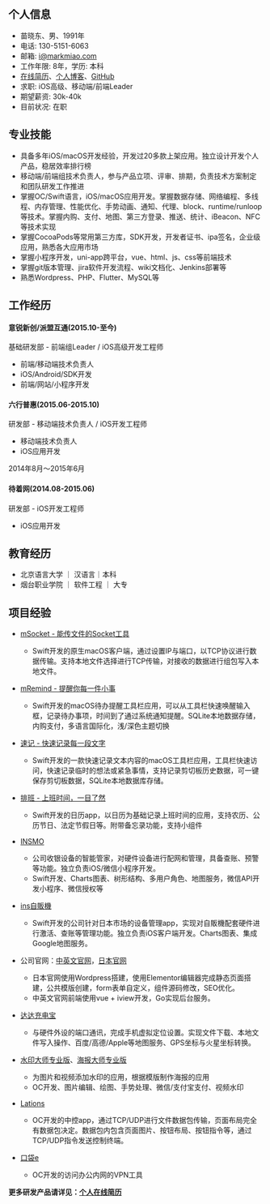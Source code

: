 ## 个人信息

* 苗晓东、男、1991年
* 电话: 130-5151-6063
* 邮箱: i@markmiao.com
* 工作年限: 8年，学历: 本科
* [在线简历](https://resume.markmiao.com/)、[个人博客](https://blog.markmiao.com/)、[GitHub](https://github.com/mxdios)
* 求职: iOS高级、移动端/前端Leader
* 期望薪资: 30k-40k
* 目前状况: 在职

## 专业技能

* 具备多年iOS/macOS开发经验，开发过20多款上架应用。独立设计开发个人产品，稳居效率排行榜
* 移动端/前端组技术负责人，参与产品立项、评审、排期，负责技术方案制定和团队研发工作推进
* 掌握OC/Swift语言，iOS/macOS应用开发。掌握数据存储、网络编程、多线程、内存管理、性能优化、手势动画、通知、代理、block、runtime/runloop等技术。掌握内购、支付、地图、第三方登录、推送、统计、iBeacon、NFC等技术实现
* 掌握CocoaPods等常用第三方库，SDK开发，开发者证书、ipa签名，企业级应用，熟悉各大应用市场
* 掌握小程序开发，uni-app跨平台，vue、html、js、css等前端技术
* 掌握git版本管理、jira软件开发流程、wiki文档化、Jenkins部署等
* 熟悉Wordpress、PHP、Flutter、MySQL等

## 工作经历

#### 意锐新创/派盟互通(2015.10-至今)

基础研发部 - 前端组Leader / iOS高级开发工程师

* 前端/移动端技术负责人
* iOS/Android/SDK开发
* 前端/网站/小程序开发

#### 六行普惠(2015.06-2015.10)

研发部 - 移动端技术负责人 / iOS开发工程师

* 移动端技术负责人
* iOS应用开发

2014年8月～2015年6月

#### 待着网(2014.08-2015.06)

研发部 - iOS开发工程师

* iOS应用开发

## 教育经历

* 北京语言大学 ｜ 汉语言｜本科
* 烟台职业学院 ｜ 软件工程 ｜ 大专

## 项目经验

* [mSocket - 能传文件的Socket工具](https://apps.apple.com/cn/app/id1576144037?mt=12)

  * Swift开发的原生macOS客户端，通过设置IP与端口，以TCP协议进行数据传输。支持本地文件选择进行TCP传输，对接收的数据进行组包写入本地文件。
* [mRemind - 提醒你每一件小事](https://apps.apple.com/cn/app/id1449698904?mt=12)

  * Swift开发的macOS待办提醒工具栏应用，可以从工具栏快速唤醒输入框，记录待办事项，时间到了通过系统通知提醒。SQLite本地数据存储，内购支付，多语言国际化，浅/深色主题切换
* [速记 - 快速记录每一段文字](https://apps.apple.com/cn/app/id1263819789)

  * Swift开发的一款快速记录文本内容的macOS工具栏应用，工具栏快速访问，快速记录临时的想法或紧急事情，支持记录剪切板历史数据，可一键保存剪切板数据，SQLite本地数据库存储。
* [排班 - 上班时间，一目了然](https://itunes.apple.com/cn/app/id1221228242?mt=8)

  * Swift开发的日历app，以日历为基础记录上班时间的应用，支持农历、公历节日、法定节假日等。附带备忘录功能，支持小组件
* [INSMO](https://apps.apple.com/cn/app/inspos/id1472816651)

  * 公司收银设备的智能管家，对硬件设备进行配网和管理，具备查账、预警等功能。独立负责iOS/微信小程序开发。
  * Swift开发、Charts图表、树形结构、多用户角色、地图服务，微信API开发小程序、微信授权等
* [ins自販機](https://apps.apple.com/cn/app/id1581721289)

  * Swift开发的公司针对日本市场的设备管理app，实现对自販機配套硬件进行激活、查账等管理功能。独立负责iOS客户端开发。Charts图表、集成Google地图服务。
* 公司官网：[中英文官网](https://inspiry.cn)，[日本官网](https://inspiry.jp)

  * 日本官网使用Wordpress搭建，使用Elementor编辑器完成静态页面搭建，公共模版创建，form表单自定义，组件源码修改，SEO优化。
  * 中英文官网前端使用vue + iview开发，Go实现后台服务。
* [达达充电宝](https://apps.apple.com/cn/app/id1530127427)

  * 与硬件外设的端口通讯，完成手机虚拟定位设置。实现文件下载、本地文件写入操作、百度/高德/Apple等地图服务、GPS坐标与火星坐标转换。
* [水印大师专业版](https://apps.apple.com/cn/app/id1503308277)、[海报大师专业版](https://apps.apple.com/cn/app/id1247401981)

  * 为图片和视频添加水印的应用，根据模版制作海报的应用
  * OC开发、图片编辑、绘图、手势处理、微信/支付宝支付、视频水印
* [Lations](https://apps.apple.com/cn/app/lations/id1257364252)

  * OC开发的中控app，通过TCP/UDP进行文件数据包传输，页面布局完全有数据包决定。数据包内包含页面图片、按钮布局、按钮指令等，通过TCP/UDP指令发送控制终端。
* [口袋e](https://apps.apple.com/gb/app/id1473958090)

  * OC开发的访问办公内网的VPN工具

**更多研发产品请详见：[个人在线简历](https://resume.markmiao.com/)**